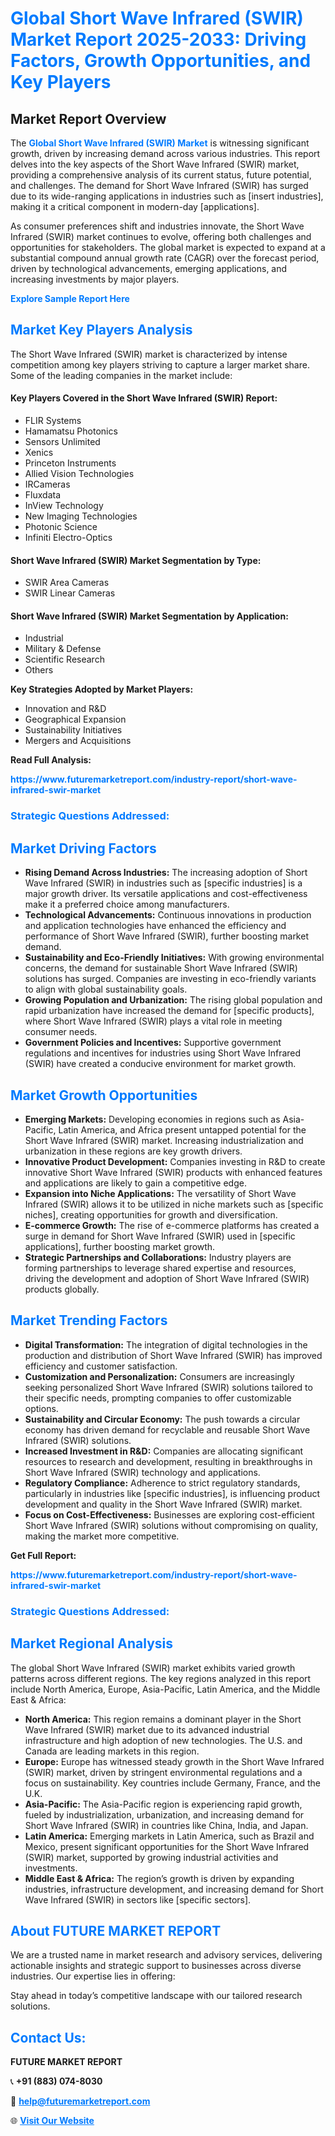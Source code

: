 <h1 style="color: #007BFF;">Global Short Wave Infrared (SWIR) Market Report 2025-2033: Driving Factors, Growth Opportunities, and Key Players</h1>

<section id="overview">
<h2>Market Report Overview</h2>
<p>The <a href="https://www.futuremarketreport.com/industry-report/short-wave-infrared-swir-market" style="color: #007BFF; text-decoration: none;"><strong>Global Short Wave Infrared (SWIR) Market</strong></a> is witnessing significant growth, driven by increasing demand across various industries. This report delves into the key aspects of the Short Wave Infrared (SWIR) market, providing a comprehensive analysis of its current status, future potential, and challenges. The demand for Short Wave Infrared (SWIR) has surged due to its wide-ranging applications in industries such as [insert industries], making it a critical component in modern-day [applications].</p>
<p>As consumer preferences shift and industries innovate, the Short Wave Infrared (SWIR) market continues to evolve, offering both challenges and opportunities for stakeholders. The global market is expected to expand at a substantial compound annual growth rate (CAGR) over the forecast period, driven by technological advancements, emerging applications, and increasing investments by major players.</p>
</section>

<section id="overview">
<p><a href="https://www.futuremarketreport.com/request-sample/reportId=55084" style="color: #007BFF; text-decoration: none;"><strong>Explore Sample Report Here</strong></a></p>
</section>

<section id="key-players">
<h2 style="color: #007BFF;">Market Key Players Analysis</h2>
<p>The Short Wave Infrared (SWIR) market is characterized by intense competition among key players striving to capture a larger market share. Some of the leading companies in the market include:</p>
<h4>Key Players Covered in the Short Wave Infrared (SWIR) Report:</h4>
<ul><li>FLIR Systems</li><li>Hamamatsu Photonics</li><li>Sensors Unlimited</li><li>Xenics</li><li>Princeton Instruments</li><li>Allied Vision Technologies</li><li>IRCameras</li><li>Fluxdata</li><li>InView Technology</li><li>New Imaging Technologies</li><li>Photonic Science</li><li>Infiniti Electro-Optics</li></ul>
<h4>Short Wave Infrared (SWIR) Market Segmentation by Type:</h4>
<ul><li>SWIR Area Cameras</li><li>SWIR Linear Cameras</li></ul>

<h4>Short Wave Infrared (SWIR) Market Segmentation by Application:</h4>
<ul><li>Industrial</li><li>Military &amp; Defense</li><li>Scientific Research</li><li>Others</li></ul>
<p><strong>Key Strategies Adopted by Market Players:</strong></p>
<ul>
<li>Innovation and R&D</li>
<li>Geographical Expansion</li>
<li>Sustainability Initiatives</li>
<li>Mergers and Acquisitions</li>
</ul>
</section>

<section>
<p><strong>Read Full Analysis: </strong></p><a href="https://www.futuremarketreport.com/industry-report/short-wave-infrared-swir-market" style="color: #007BFF; text-decoration: none;"><strong>https://www.futuremarketreport.com/industry-report/short-wave-infrared-swir-market</strong></a>
<h3 style="color: #007BFF;">Strategic Questions Addressed:</h3>
</section>

<section id="driving-factors">
<h2 style="color: #007BFF;">Market Driving Factors</h2>
<ul>
<li><strong>Rising Demand Across Industries:</strong> The increasing adoption of Short Wave Infrared (SWIR) in industries such as [specific industries] is a major growth driver. Its versatile applications and cost-effectiveness make it a preferred choice among manufacturers.</li>
<li><strong>Technological Advancements:</strong> Continuous innovations in production and application technologies have enhanced the efficiency and performance of Short Wave Infrared (SWIR), further boosting market demand.</li>
<li><strong>Sustainability and Eco-Friendly Initiatives:</strong> With growing environmental concerns, the demand for sustainable Short Wave Infrared (SWIR) solutions has surged. Companies are investing in eco-friendly variants to align with global sustainability goals.</li>
<li><strong>Growing Population and Urbanization:</strong> The rising global population and rapid urbanization have increased the demand for [specific products], where Short Wave Infrared (SWIR) plays a vital role in meeting consumer needs.</li>
<li><strong>Government Policies and Incentives:</strong> Supportive government regulations and incentives for industries using Short Wave Infrared (SWIR) have created a conducive environment for market growth.</li>
</ul>
</section>

<section id="growth-opportunities">
<h2 style="color: #007BFF;">Market Growth Opportunities</h2>
<ul>
<li><strong>Emerging Markets:</strong> Developing economies in regions such as Asia-Pacific, Latin America, and Africa present untapped potential for the Short Wave Infrared (SWIR) market. Increasing industrialization and urbanization in these regions are key growth drivers.</li>
<li><strong>Innovative Product Development:</strong> Companies investing in R&D to create innovative Short Wave Infrared (SWIR) products with enhanced features and applications are likely to gain a competitive edge.</li>
<li><strong>Expansion into Niche Applications:</strong> The versatility of Short Wave Infrared (SWIR) allows it to be utilized in niche markets such as [specific niches], creating opportunities for growth and diversification.</li>
<li><strong>E-commerce Growth:</strong> The rise of e-commerce platforms has created a surge in demand for Short Wave Infrared (SWIR) used in [specific applications], further boosting market growth.</li>
<li><strong>Strategic Partnerships and Collaborations:</strong> Industry players are forming partnerships to leverage shared expertise and resources, driving the development and adoption of Short Wave Infrared (SWIR) products globally.</li>
</ul>
</section>

<section id="trending-factors">
<h2 style="color: #007BFF;">Market Trending Factors</h2>
<ul>
<li><strong>Digital Transformation:</strong> The integration of digital technologies in the production and distribution of Short Wave Infrared (SWIR) has improved efficiency and customer satisfaction.</li>
<li><strong>Customization and Personalization:</strong> Consumers are increasingly seeking personalized Short Wave Infrared (SWIR) solutions tailored to their specific needs, prompting companies to offer customizable options.</li>
<li><strong>Sustainability and Circular Economy:</strong> The push towards a circular economy has driven demand for recyclable and reusable Short Wave Infrared (SWIR) solutions.</li>
<li><strong>Increased Investment in R&D:</strong> Companies are allocating significant resources to research and development, resulting in breakthroughs in Short Wave Infrared (SWIR) technology and applications.</li>
<li><strong>Regulatory Compliance:</strong> Adherence to strict regulatory standards, particularly in industries like [specific industries], is influencing product development and quality in the Short Wave Infrared (SWIR) market.</li>
<li><strong>Focus on Cost-Effectiveness:</strong> Businesses are exploring cost-efficient Short Wave Infrared (SWIR) solutions without compromising on quality, making the market more competitive.</li>
</ul>
</section>

<section>
<p><strong>Get Full Report: </strong></p><a href="https://www.futuremarketreport.com/industry-report/short-wave-infrared-swir-market" style="color: #007BFF; text-decoration: none;"><strong>https://www.futuremarketreport.com/industry-report/short-wave-infrared-swir-market</strong></a>
<h3 style="color: #007BFF;">Strategic Questions Addressed:</h3>
</section>


<section id="regional-analysis">
<h2 style="color: #007BFF;">Market Regional Analysis</h2>
<p>The global Short Wave Infrared (SWIR) market exhibits varied growth patterns across different regions. The key regions analyzed in this report include North America, Europe, Asia-Pacific, Latin America, and the Middle East & Africa:</p>
<ul>
<li><strong>North America:</strong> This region remains a dominant player in the Short Wave Infrared (SWIR) market due to its advanced industrial infrastructure and high adoption of new technologies. The U.S. and Canada are leading markets in this region.</li>
<li><strong>Europe:</strong> Europe has witnessed steady growth in the Short Wave Infrared (SWIR) market, driven by stringent environmental regulations and a focus on sustainability. Key countries include Germany, France, and the U.K.</li>
<li><strong>Asia-Pacific:</strong> The Asia-Pacific region is experiencing rapid growth, fueled by industrialization, urbanization, and increasing demand for Short Wave Infrared (SWIR) in countries like China, India, and Japan.</li>
<li><strong>Latin America:</strong> Emerging markets in Latin America, such as Brazil and Mexico, present significant opportunities for the Short Wave Infrared (SWIR) market, supported by growing industrial activities and investments.</li>
<li><strong>Middle East & Africa:</strong> The region’s growth is driven by expanding industries, infrastructure development, and increasing demand for Short Wave Infrared (SWIR) in sectors like [specific sectors].</li>
</ul>
</section>

<footer>
<h2 style="color: #007BFF;">About FUTURE MARKET REPORT</h2>
<p>We are a trusted name in market research and advisory services, delivering actionable insights and strategic support to businesses across diverse industries. Our expertise lies in offering:</p>

<p>Stay ahead in today’s competitive landscape with our tailored research solutions.</p>

<h2 style="color: #007BFF;">Contact Us:</h2>
<p><strong>FUTURE MARKET REPORT</strong></p>
<p>📞 <strong>+91 (883) 074-8030</strong></p>
<p>📧 <strong><a href="mailto:help@futuremarketreport.com" style="color: #007BFF;">help@futuremarketreport.com</a></strong></p>
<p>🌐 <strong><a href="https://www.futuremarketreport.com/" style="color: #007BFF;">Visit Our Website</a></strong></p>
</footer>